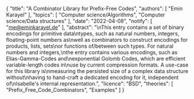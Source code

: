 {
    "title": "A Combinator Library for Prefix-Free Codes",
    "authors": [
        "Emin Karayel"
    ],
    "topics": [
        "Computer science/Algorithms",
        "Computer science/Data structures"
    ],
    "date": "2022-04-08",
    "notify": [
        "me@eminkarayel.de"
    ],
    "abstract": "\nThis entry contains a set of binary encodings for primitive data\ntypes, such as natural numbers, integers, floating-point numbers as\nwell as combinators to construct encodings for products, lists, sets\nor functions of/between such types.  For natural numbers and integers,\nthe entry contains various encodings, such as Elias-Gamma-Codes and\nexponential Golomb Codes, which are efficient variable-length codes in\nuse by current compression formats.  A use-case for this library is\nmeasuring the persisted size of a complex data structure without\nhaving to hand-craft a dedicated encoding for it, independent of\nIsabelle's internal representation.",
    "licence": "BSD",
    "theories": [
        "Prefix_Free_Code_Combinators",
        "Examples"
    ]
}
